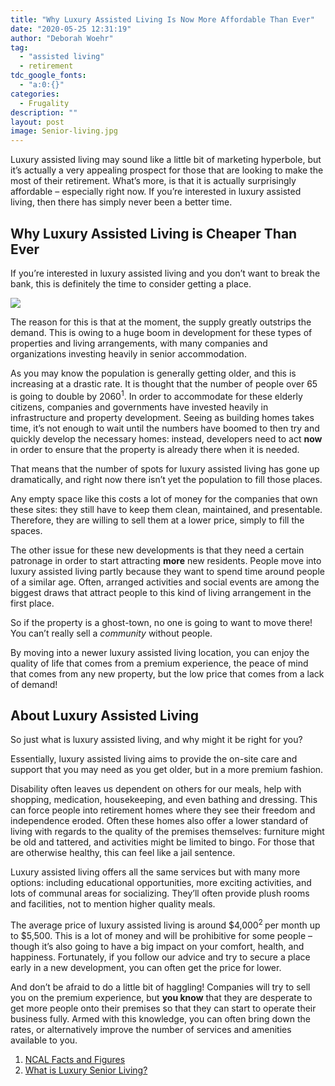 ```yaml
---
title: "Why Luxury Assisted Living Is Now More Affordable Than Ever"
date: "2020-05-25 12:31:19"
author: "Deborah Woehr"
tag:
  - "assisted living"
  - retirement
tdc_google_fonts:
  - "a:0:{}"
categories:
  - Frugality
description: ""
layout: post
image: Senior-living.jpg
---
```


Luxury assisted living may sound like a little bit of marketing hyperbole, but it’s actually a very appealing prospect for those that are looking to make the most of their retirement. What’s more, is that it is actually surprisingly affordable – especially right now. If you’re interested in luxury assisted living, then there has simply never been a better time.

## Why Luxury Assisted Living is Cheaper Than Ever

If you’re interested in luxury assisted living and you don’t want to break the bank, this is definitely the time to consider getting a place.

![](/posts/Senior-living.jpg)

The reason for this is that at the moment, the supply greatly outstrips the demand. This is owing to a huge boom in development for these types of properties and living arrangements, with many companies and organizations investing heavily in senior accommodation.

As you may know the population is generally getting older, and this is increasing at a drastic rate. It is thought that the number of people over 65 is going to double by 2060<sup>1</sup>. In order to accommodate for these elderly citizens, companies and governments have invested heavily in infrastructure and property development. Seeing as building homes takes time, it’s not enough to wait until the numbers have boomed to then try and quickly develop the necessary homes: instead, developers need to act **now** in order to ensure that the property is already there when it is needed.

That means that the number of spots for luxury assisted living has gone up dramatically, and right now there isn’t yet the population to fill those places.

Any empty space like this costs a lot of money for the companies that own these sites: they still have to keep them clean, maintained, and presentable. Therefore, they are willing to sell them at a lower price, simply to fill the spaces.

The other issue for these new developments is that they need a certain patronage in order to start attracting **more** new residents. People move into luxury assisted living partly because they want to spend time around people of a similar age. Often, arranged activities and social events are among the biggest draws that attract people to this kind of living arrangement in the first place.

So if the property is a ghost-town, no one is going to want to move there! You can’t really sell a _community_ without people.

By moving into a newer luxury assisted living location, you can enjoy the quality of life that comes from a premium experience, the peace of mind that comes from any new property, but the low price that comes from a lack of demand!

## About Luxury Assisted Living

So just what is luxury assisted living, and why might it be right for you?

Essentially, luxury assisted living aims to provide the on-site care and support that you may need as you get older, but in a more premium fashion.

Disability often leaves us dependent on others for our meals, help with shopping, medication, housekeeping, and even bathing and dressing. This can force people into retirement homes where they see their freedom and independence eroded. Often these homes also offer a lower standard of living with regards to the quality of the premises themselves: furniture might be old and tattered, and activities might be limited to bingo. For those that are otherwise healthy, this can feel like a jail sentence.

Luxury assisted living offers all the same services but with many more options: including educational opportunities, more exciting activities, and lots of communal areas for socializing. They’ll often provide plush rooms and facilities, not to mention higher quality meals.

The average price of luxury assisted living is around $4,000<sup>2 </sup>per month up to $5,500. This is a lot of money and will be prohibitive for some people – though it’s also going to have a big impact on your comfort, health, and happiness. Fortunately, if you follow our advice and try to secure a place early in a new development, you can often get the price for lower.

And don’t be afraid to do a little bit of haggling! Companies will try to sell you on the premium experience, but **you know** that they are desperate to get more people onto their premises so that they can start to operate their business fully. Armed with this knowledge, you can often bring down the rates, or alternatively improve the number of services and amenities available to you.

1. [NCAL Facts and Figures](https://www.ahcancal.org/ncal/facts/Pages/default.aspx)
2. [What is Luxury Senior Living?](https://stuffanswered.com/what-is-luxury-senior-living/)
